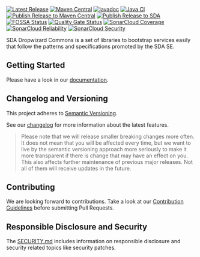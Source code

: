 [![Latest Release](https://img.shields.io/github/v/release/sda-se/sda-dropwizard-commons?label=latest)](https://github.com/SDA-SE/sda-dropwizard-commons/releases/latest)
[![Maven Central](https://maven-badges.herokuapp.com/maven-central/org.sdase.commons/sda-commons-starter/badge.svg)](https://search.maven.org/search?q=org.sdase.commons)
[![javadoc](https://javadoc.io/badge2/org.sdase.commons/sda-commons-bom/javadoc.svg)](https://javadoc.io/doc/org.sdase.commons/)
[![Java CI](https://github.com/SDA-SE/sda-dropwizard-commons/workflows/Java%20CI/badge.svg)](https://github.com/SDA-SE/sda-dropwizard-commons/actions?query=branch%3Amain+workflow%3A%22Java+CI%22)
[![Publish Release to Maven Central](https://github.com/SDA-SE/sda-dropwizard-commons/workflows/Publish%20Release%20to%20Maven%20Central/badge.svg)](https://github.com/SDA-SE/sda-dropwizard-commons/actions?query=workflow%3A%22Publish+Release+to+Maven+Central%22)
[![Publish Release to SDA](https://github.com/SDA-SE/sda-dropwizard-commons/workflows/Publish%20Release%20to%20SDA/badge.svg)](https://github.com/SDA-SE/sda-dropwizard-commons/actions?query=workflow%3A%22Publish+Release+to+SDA%22)
[![FOSSA Status](https://app.fossa.com/api/projects/custom%2B8463%2Fsda-dropwizard-commons.svg?type=shield)](https://app.fossa.com/reports/2d8b4a40-db62-4c73-a978-588e252aa6e8)
[![Quality Gate Status](https://sonarcloud.io/api/project_badges/measure?project=SDA-SE_sda-dropwizard-commons&metric=alert_status)](https://sonarcloud.io/summary/new_code?id=SDA-SE_sda-dropwizard-commons)
[![SonarCloud Coverage](https://sonarcloud.io/api/project_badges/measure?project=SDA-SE_sda-dropwizard-commons&metric=coverage)](https://sonarcloud.io/summary/new_code?id=SDA-SE_sda-dropwizard-commons)
[![SonarCloud Reliability](https://sonarcloud.io/api/project_badges/measure?project=SDA-SE_sda-dropwizard-commons&metric=reliability_rating)](https://sonarcloud.io/summary/new_code?id=SDA-SE_sda-dropwizard-commons)
[![SonarCloud Security](https://sonarcloud.io/api/project_badges/measure?project=SDA-SE_sda-dropwizard-commons&metric=security_rating)](https://sonarcloud.io/summary/new_code?id=SDA-SE_sda-dropwizard-commons)

SDA Dropwizard Commons is a set of libraries to bootstrap services easily that follow the patterns and specifications promoted by
the SDA SE.

## Getting Started

Please have a look in our [documentation](docs/index.md).


## Changelog and Versioning

This project adheres to [Semantic Versioning](https://semver.org/spec/v2.0.0.html).

See our [changelog](https://github.com/SDA-SE/sda-dropwizard-commons/releases/) for more information about the latest features.

> Please note that we will release smaller breaking changes more often. It does not mean that you will
be affected every time, but we want to live by the semantic versioning approach more seriously to 
make it more transparent if there is change that may have an effect on you. This also affects 
further maintenance of previous major releases. Not all of them will receive updates in the future.

## Contributing

We are looking forward to contributions.
Take a look at our [Contribution Guidelines](./CONTRIBUTING.md) before submitting Pull Requests.


## Responsible Disclosure and Security

The [SECURITY.md](./SECURITY.md) includes information on responsible disclosure and security related topics like security patches.

